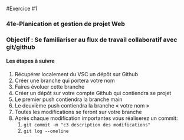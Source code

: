 #Exercice #1

### 41e-Planication et gestion de projet Web

### Objectif : Se familiariser au flux de travail collaboratif avec git/github

#### Les étapes à suivre

1. Récupérer localement du VSC un dépôt sur Github
2. Créer une branche qui portera votre nom
3. Faires évoluer cette branche
4. Créer un dépôt sur votre compte Github qui contiendra se projet
5. Le premier push contiendra la branche main
6. Le deuxième push contiendra la branche « votre nom »
7. Toutes les modifications se feront sur votre branche
8. Après chaque modification importantes vous réaliserez un commit:
   1. ```git commit -m "c3 description des modifications"```
   2. ```git log --oneline```
